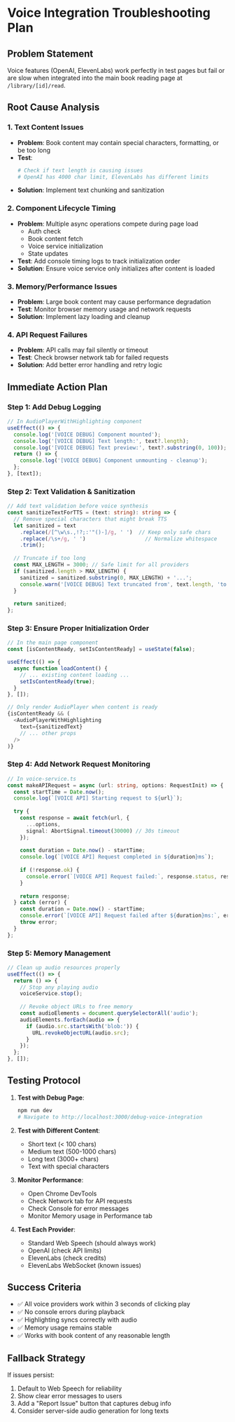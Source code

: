 # Voice Integration Troubleshooting Plan

## Problem Statement
Voice features (OpenAI, ElevenLabs) work perfectly in test pages but fail or are slow when integrated into the main book reading page at `/library/[id]/read`.

## Root Cause Analysis

### 1. **Text Content Issues**
- **Problem**: Book content may contain special characters, formatting, or be too long
- **Test**: 
  ```bash
  # Check if text length is causing issues
  # OpenAI has 4000 char limit, ElevenLabs has different limits
  ```
- **Solution**: Implement text chunking and sanitization

### 2. **Component Lifecycle Timing**
- **Problem**: Multiple async operations compete during page load
  - Auth check
  - Book content fetch
  - Voice service initialization
  - State updates
- **Test**: Add console timing logs to track initialization order
- **Solution**: Ensure voice service only initializes after content is loaded

### 3. **Memory/Performance Issues**
- **Problem**: Large book content may cause performance degradation
- **Test**: Monitor browser memory usage and network requests
- **Solution**: Implement lazy loading and cleanup

### 4. **API Request Failures**
- **Problem**: API calls may fail silently or timeout
- **Test**: Check browser network tab for failed requests
- **Solution**: Add better error handling and retry logic

## Immediate Action Plan

### Step 1: Add Debug Logging
```typescript
// In AudioPlayerWithHighlighting component
useEffect(() => {
  console.log('[VOICE DEBUG] Component mounted');
  console.log('[VOICE DEBUG] Text length:', text?.length);
  console.log('[VOICE DEBUG] Text preview:', text?.substring(0, 100));
  return () => {
    console.log('[VOICE DEBUG] Component unmounting - cleanup');
  };
}, [text]);
```

### Step 2: Text Validation & Sanitization
```typescript
// Add text validation before voice synthesis
const sanitizeTextForTTS = (text: string): string => {
  // Remove special characters that might break TTS
  let sanitized = text
    .replace(/[^\w\s.,!?;:'"()-]/g, ' ')  // Keep only safe chars
    .replace(/\s+/g, ' ')                   // Normalize whitespace
    .trim();
  
  // Truncate if too long
  const MAX_LENGTH = 3000; // Safe limit for all providers
  if (sanitized.length > MAX_LENGTH) {
    sanitized = sanitized.substring(0, MAX_LENGTH) + '...';
    console.warn('[VOICE DEBUG] Text truncated from', text.length, 'to', MAX_LENGTH);
  }
  
  return sanitized;
};
```

### Step 3: Ensure Proper Initialization Order
```typescript
// In the main page component
const [isContentReady, setIsContentReady] = useState(false);

useEffect(() => {
  async function loadContent() {
    // ... existing content loading ...
    setIsContentReady(true);
  }
}, []);

// Only render AudioPlayer when content is ready
{isContentReady && (
  <AudioPlayerWithHighlighting 
    text={sanitizedText}
    // ... other props
  />
)}
```

### Step 4: Add Network Request Monitoring
```typescript
// In voice-service.ts
const makeAPIRequest = async (url: string, options: RequestInit) => {
  const startTime = Date.now();
  console.log(`[VOICE API] Starting request to ${url}`);
  
  try {
    const response = await fetch(url, {
      ...options,
      signal: AbortSignal.timeout(30000) // 30s timeout
    });
    
    const duration = Date.now() - startTime;
    console.log(`[VOICE API] Request completed in ${duration}ms`);
    
    if (!response.ok) {
      console.error(`[VOICE API] Request failed:`, response.status, response.statusText);
    }
    
    return response;
  } catch (error) {
    const duration = Date.now() - startTime;
    console.error(`[VOICE API] Request failed after ${duration}ms:`, error);
    throw error;
  }
};
```

### Step 5: Memory Management
```typescript
// Clean up audio resources properly
useEffect(() => {
  return () => {
    // Stop any playing audio
    voiceService.stop();
    
    // Revoke object URLs to free memory
    const audioElements = document.querySelectorAll('audio');
    audioElements.forEach(audio => {
      if (audio.src.startsWith('blob:')) {
        URL.revokeObjectURL(audio.src);
      }
    });
  };
}, []);
```

## Testing Protocol

1. **Test with Debug Page**:
   ```bash
   npm run dev
   # Navigate to http://localhost:3000/debug-voice-integration
   ```

2. **Test with Different Content**:
   - Short text (< 100 chars)
   - Medium text (500-1000 chars)  
   - Long text (3000+ chars)
   - Text with special characters

3. **Monitor Performance**:
   - Open Chrome DevTools
   - Check Network tab for API requests
   - Check Console for error messages
   - Monitor Memory usage in Performance tab

4. **Test Each Provider**:
   - Standard Web Speech (should always work)
   - OpenAI (check API limits)
   - ElevenLabs (check credits)
   - ElevenLabs WebSocket (known issues)

## Success Criteria

- ✅ All voice providers work within 3 seconds of clicking play
- ✅ No console errors during playback
- ✅ Highlighting syncs correctly with audio
- ✅ Memory usage remains stable
- ✅ Works with book content of any reasonable length

## Fallback Strategy

If issues persist:
1. Default to Web Speech for reliability
2. Show clear error messages to users
3. Add a "Report Issue" button that captures debug info
4. Consider server-side audio generation for long texts